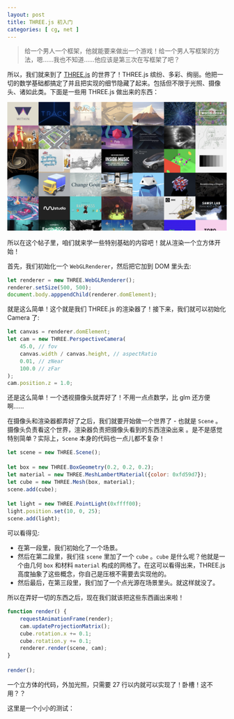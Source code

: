 ```yaml
---
layout: post
title: THREE.js 初入门
categories: [ cg, net ]
---
```


> 给一个男人一个框架，他就能要来做出一个游戏！给一个男人写框架的方法，嗯……我也不知道……他应该是第三次在写框架了吧？

所以，我们就来到了 [THREE.js](http://threejs.org) 的世界了！THREE.js 缤纷、多彩、绚丽。他把一切的数学基础都搞定了并且把实现的细节隐藏了起来。包括但不限于光照、摄像头、诸如此类。下面是一些用 THREE.js 做出来的东西：

![看到 Transmission 了嘛？](/assets/threejs.png)

所以在这个帖子里，咱们就来学一些特别基础的内容吧！就从渲染一个立方体开始！

首先，我们初始化一个 `WebGLRenderer`，然后把它加到 DOM 里头去: 

```js
let renderer = new THREE.WebGLRenderer();
renderer.setSize(500, 500);
document.body.apppendChild(renderer.domElement);
```

就是这么简单！这个就是我们 THREE.js 的渲染器了！接下来，我们就可以初始化 Camera 了:

```js
let canvas = renderer.domElement;
let cam = new THREE.PerspectiveCamera(
    45.0, // fov
    canvas.width / canvas.height, // aspectRatio
    0.01, // zNear
    100.0 // zFar
);
cam.position.z = 1.0;
```

还是这么简单！一个透视摄像头就弄好了！不用一点点数学，比 glm 还方便啊……

在摄像头和渲染器都弄好了之后，我们就要开始做一个世界了 - 也就是 `Scene` 。摄像头负责看这个世界，渲染器负责把摄像头看到的东西渲染出来 。是不是感觉特别简单？实际上，`Scene` 本身的代码也一点儿都不复杂！

```js
let scene = new THREE.Scene();

let box = new THREE.BoxGeometry(0.2, 0.2, 0.2);
let material = new THREE.MeshLambertMaterial({color: 0xfd59d7});
let cube = new THREE.Mesh(box, material);
scene.add(cube);

let light = new THREE.PointLight(0xffff00);
light.position.set(10, 0, 25);
scene.add(light);
```

可以看得见: 
- 在第一段里，我们初始化了一个场景。
- 然后在第二段里，我们往 `scene` 里加了一个 `cube` 。`cube` 是什么呢？他就是一个由几何 `box` 和材料 `material` 构成的网格了。在这可以看得出来，THREE.js 高度抽象了这些概念，你自己是压根不需要去实现他的。
- 然后最后，在第三段里，我们加了一个点光源在场景里头。就这样就没了。

所以在弄好一切的东西之后，现在我们就该把这些东西画出来啦！

```js
function render() {
    requestAnimationFrame(render);
    cam.updateProjectionMatrix();
    cube.rotation.x += 0.1;
    cube.rotation.y += 0.1;
    renderer.render(scene, cam);
}

render();
```

一个立方体的代码，外加光照，只需要 27 行以内就可以实现了！卧槽！这不用？？

这里是一个小小的测试：

<div id="canvasHolder"></div>

<script src="https://threejs.org/build/three.min.js"></script>
<script>
(function() {
    let canvas;
    let scene, cam, renderer, cube;
    
    function render() {
        requestAnimationFrame(render);
        cam.updateProjectionMatrix();
        cube.rotation.x += 0.1;
        cube.rotation.y += 0.1;
        renderer.render(scene, cam);
    }
    
    
    renderer = new THREE.WebGLRenderer();
    renderer.setSize(500, 500);
    canvas = renderer.domElement;
    let holder = document.getElementById('canvasHolder');
    holder.appendChild(canvas);
    scene = new THREE.Scene();
    cam = new THREE.PerspectiveCamera(
        45.0,
        canvas.width / canvas.height,
        0.01,
        100.0
    );
    cam.position.z = 1.0;
        
    let geo = new THREE.BoxGeometry(0.2, 0.2, 0.2);
    let material = new THREE.MeshLambertMaterial({color: 0xfd59d7});
    cube = new THREE.Mesh(geo, material);
    scene.add(cube);
        
    let light = new THREE.PointLight(0xffff00);
    light.position.set(10, 0, 25);
    scene.add(light);
        
    render();
}())
</script>
